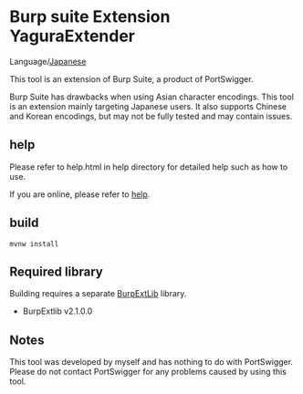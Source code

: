 Burp suite Extension YaguraExtender
=============

Language/[Japanese](Readme-ja.md)

This tool is an extension of Burp Suite, a product of PortSwigger.

Burp Suite has drawbacks when using Asian character encodings.
This tool is an extension mainly targeting Japanese users.
It also supports Chinese and Korean encodings, but may not be fully tested and may contain issues.

## help

Please refer to help.html in help directory for detailed help such as how to use.

If you are online, please refer to [help](/src/main/help/help.adoc).

## build

```
mvnw install
```

## Required library
Building requires a separate [BurpExtLib](https://github.com/raise-isayan/BurpExtLib) library.
* BurpExtlib v2.1.0.0

## Notes
This tool was developed by myself and has nothing to do with PortSwigger. Please do not contact PortSwigger for any problems caused by using this tool.

